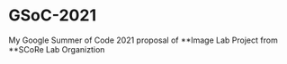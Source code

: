 # GSoC-2021
My Google Summer of Code 2021 proposal of **Image Lab Project from **SCoRe Lab Organiztion
